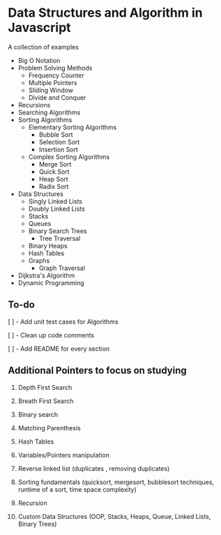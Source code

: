 # Data Structures and Algorithm in Javascript

A collection of examples

- Big O Notation
- Problem Solving Methods
  - Frequency Counter
  - Multiple Pointers
  - Sliding Window
  - Divide and Conquer
- Recursions
- Searching Algorithms
- Sorting Algorithms
  - Elementary Sorting Algorithms
    - Bubble Sort
    - Selection Sort
    - Insertion Sort
  - Complex Sorting Algorithms
    - Merge Sort
    - Quick Sort
    - Heap Sort
    - Radix Sort
- Data Structures
  - Singly Linked Lists
  - Doubly Linked Lists
  - Stacks
  - Queues
  - Binary Search Trees
    - Tree Traversal
  - Binary Heaps
  - Hash Tables
  - Graphs
    - Graph Traversal
- Dijkstra's Algorithm
- Dynamic Programming

## To-do

[ ] - Add unit test cases for Algorithms

[ ] - Clean up code comments

[ ] - Add README for every section

## Additional Pointers to focus on studying

1. Depth First Search

2. Breath First Search

3. Binary search

4. Matching Parenthesis

5. Hash Tables

6. Variables/Pointers manipulation

7. Reverse linked list (duplicates , removing duplicates)

8. Sorting fundamentals (quicksort, mergesort, bubblesort techniques, runtime of a sort, time space complexity)

9. Recursion

10. Custom Data Structures (OOP, Stacks, Heaps, Queue, Linked Lists, Binary Trees)
